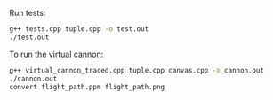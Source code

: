 Run tests: 

```bash
g++ tests.cpp tuple.cpp -o test.out
./test.out

```

To run the virtual cannon:

```bash
g++ virtual_cannon_traced.cpp tuple.cpp canvas.cpp -o cannon.out
./cannon.out
convert flight_path.ppm flight_path.png
```
